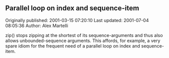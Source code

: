 ## Parallel loop on index and sequence-item 
Originally published: 2001-03-15 07:20:10 
Last updated: 2001-07-04 08:05:36 
Author: Alex Martelli 
 
zip() stops zipping at the shortest of its sequence-arguments and thus also allows unbounded-sequence arguments.  This affords, for example, a very spare idiom for the frequent need of a parallel loop on index and sequence-item.